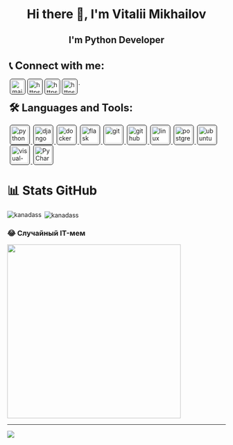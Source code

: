 <h1 align="center">Hi there 👋, I'm Vitalii Mikhailov</h1>
<h2 align="center">I'm Python Developer</h1>



<!--connect with me-->
<h1 align="left" style='margin: 32px 4px 8px; font-size: 24px;'>
     &#x1F4DE; Connect with me:
</h1>
<p align="left" style='margin: 16px 4px 8px'>
    <a href="mailto:kanadas109@gmail.com" target="blank" rel="noreferrer">
        <img align="left" src="https://www.vectorlogo.zone/logos/gmail/gmail-icon.svg" alt="mailto:kanadas109@gmail.com" height="30" width="30" style="background: #ffffff; border-radius: 5px; border: 1px solid #000000; margin: 0 2px; padding: 2px;" />
    </a>
    <a href="https://t.me/vit10x" target="blank" rel="noreferrer">
        <img align="left" src="https://www.vectorlogo.zone/logos/telegram/telegram-icon.svg" alt="https://t.me/vit10x" height="30" width="30" style="background: #ffffff; border-radius: 5px; border: 1px solid #000000; margin: 0 2px; padding: 2px;" />
    </a>
    <a href="https://www.instagram.com/vitalitybarr/" target="blank" rel="noreferrer">
        <img align="left" src="https://www.vectorlogo.zone/logos/instagram/instagram-icon.svg" alt="https://www.instagram.com/vitalitybarr/" height="30" width="30" style="background: #ffffff; border-radius: 5px; border: 1px solid #000000; margin: 0 2px; padding: 2px;" />
    </a>
    <a href="https://vk.com/id802397165" target="blank" rel="noreferrer">
        <img align="left" src="https://www.vectorlogo.zone/logos/vk/vk-tile.svg" alt="https://vk.com/id802397165" height="30" width="30" style="background: #ffffff; border-radius: 5px; border: 1px solid #000000; margin: 0 2px; padding: 2px;" />
    </a>
</p>
.
<h1 align="left" style='margin: 32px 4px 8px; font-size: 24px;'>
    &#x1F6E0; Languages and Tools:
</h1>
<p align="left" style='margin: 16px 4px 32px;'>
    <a href="https://www.python.org" target="_blank" rel="noreferrer">
        <img src="https://www.vectorlogo.zone/logos/python/python-icon.svg" alt="python" width="40" height="40" style="background: #ffffff; border-radius: 5px; border: 1px solid #000000; margin: 0 2px; padding: 2px;" />
    </a>
    <a href="https://www.djangoproject.com/" target="_blank" rel="noreferrer">
        <img src="https://www.vectorlogo.zone/logos/djangoproject/djangoproject-icon.svg" alt="django" width="40" height="40" style="background: #ffffff; border-radius: 5px; border: 1px solid #000000; margin: 0 2px; padding: 2px;" />
    </a>
    <a href="https://www.docker.com/" target="_blank" rel="noreferrer">
        <img src="https://www.vectorlogo.zone/logos/docker/docker-icon.svg" alt="docker" width="40" height="40" style="background: #ffffff; border-radius: 5px; border: 1px solid #000000; margin: 0 2px; padding: 2px;" />
    </a>
    <a href="https://flask.palletsprojects.com/" target="_blank" rel="noreferrer">
        <img src="https://www.vectorlogo.zone/logos/pocoo_flask/pocoo_flask-icon.svg" alt="flask" width="40" height="40" style="background: #ffffff; border-radius: 5px; border: 1px solid #000000; margin: 0 2px; padding: 2px;" />
    </a>
    <a href="https://git-scm.com/" target="_blank" rel="noreferrer">
        <img src="https://www.vectorlogo.zone/logos/git-scm/git-scm-icon.svg" alt="git" width="40" height="40" style="background: #ffffff; border-radius: 5px; border: 1px solid #000000; margin: 0 2px; padding: 2px;" />
    </a>
    <a href="https://github.com/" target="_blank" rel="noreferrer">
        <img src="https://www.vectorlogo.zone/logos/github/github-icon.svg" alt="github" width="40" height="40" style="background: #ffffff; border-radius: 5px; border: 1px solid #000000; margin: 0 2px; padding: 2px;" />
    </a>
    <a href="https://www.linux.org/" target="_blank" rel="noreferrer">
        <img src="https://www.vectorlogo.zone/logos/linux/linux-icon.svg" alt="linux" width="40" height="40" style="background: #ffffff; border-radius: 5px; border: 1px solid #000000; margin: 0 2px; padding: 2px;" />
    </a>
    <a href="https://www.postgresql.org" target="_blank" rel="noreferrer">
        <img src="https://www.vectorlogo.zone/logos/postgresql/postgresql-icon.svg" alt="postgresql" width="40" height="40" style="background: #ffffff; border-radius: 5px; border: 1px solid #000000; margin: 0 2px; padding: 2px;" />
    </a>
    <a href="https://ubuntu.com/" target="_blank" rel="noreferrer">
        <img src="https://www.vectorlogo.zone/logos/ubuntu/ubuntu-icon.svg" alt="ubuntu" width="40" height="40" style="background: #ffffff; border-radius: 5px; border: 1px solid #000000; margin: 0 2px; padding: 2px;" />
    </a>
    <a href="https://code.visualstudio.com/" target="_blank" rel="noreferrer">
        <img src="https://www.vectorlogo.zone/logos/visualstudio_code/visualstudio_code-icon.svg" alt="visual-studio-code" width="40" height="40" style="background: #ffffff; border-radius: 5px; border: 1px solid #000000; margin: 0 2px; padding: 2px;" />
    </a>
    <a href="https://www.jetbrains.com/pycharm/" target="_blank" rel="noreferrer">
        <img src="https://github.com/leungwensen/svg-icon/blob/master/dist/svg/logos/pycharm.svg" alt="PyCharm" width="40" height="40" style="background: #ffffff; border-radius: 5px; border: 1px solid #000000; margin: 0 2px; padding: 2px;" />
    </a>
</p>

# 📊 Stats GitHub
<p><img align="left" src="https://github-readme-stats.vercel.app/api/top-langs?username=kanadass&include_all_commits=true&show_icons=true&locale=en&layout=compact" alt="kanadass" /></p>
<p>&nbsp;<img align="center" src="https://github-readme-stats.vercel.app/api?username=kanadass&include_all_commits=true&show_icons=true&locale=en" alt="kanadass" /></p>


### 😂 Случайный IT-мем
<img src='https://randommeme-five.vercel.app/' style="height: 400px;"/>

---
[![](https://visitcount.itsvg.in/api?id=kanadass&icon=0&color=0)](https://visitcount.itsvg.in)
